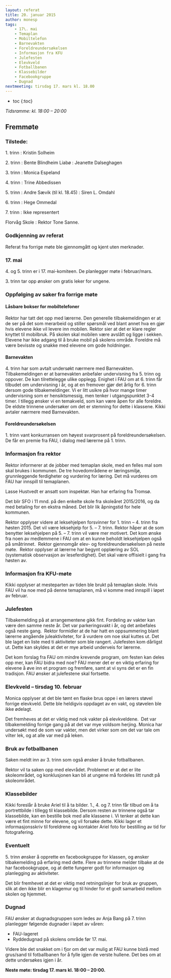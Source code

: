 ```yaml
---
layout: referat
title: 20. januar 2015
author: monesp
tags:
    - 17\. mai
    - Temaplan
    - Mobiltelefon
    - Barnevakten
    - Foreldreundersøkelsen
    - Informasjon fra KFU
    - Julefesten
    - Elevkveld
    - Fotballbanen
    - Klassebilder
    - Facebookgruppe
    - Dugnad
nextmeeting: tirsdag 17. mars kl. 18.00
---
```


* toc
{:toc}

*Tidsramme: kl. 18:00 – 20:00*


Fremmøte
--------

### Tilstede:

1\. trinn
: Kristin Solheim

2\. trinn
: Bente Blindheim Liabø
: Jeanette Dalseghagen

3\. trinn
: Monica Espeland

4\. trinn
: Trine Abbedissen

5\. trinn
: Andre Sævik (til kl. 18.45)
: Siren L. Omdahl

6\. trinn
: Hege Ommedal

7\. trinn
: Ikke representert

Florvåg Skole
: Rektor Tone Sanne.



### Godkjenning av referat

Referat fra forrige møte ble gjennomgått og kjent uten merknader.



### 17. mai

4\. og 5. trinn er i 17. mai-komiteen. De planlegger møte i februar/mars.

3\. trinn tar opp ønsker om gratis leker for ungene.



### Oppfølging av saker fra forrige møte

#### Låsbare bokser for mobiltelefoner 

Rektor har tatt det opp med lærerne. Den generelle tilbakemeldingen er at de ser på det som merarbeid og stiller spørsmål ved blant annet hva en gjør hvis elevene ikke vil levere inn mobilen. Rektor sier at det er klare regler knyttet til mobilbruk. På skolen skal mobilen være avslått og ligge i sekken. Elevene har ikke adgang til å bruke mobil på skolens område. Foreldre må være bevisste og snakke med elevene om gode holdninger.


#### Barnevakten

4\. trinn har som avtalt undersøkt nærmere med Barnevakten. Tilbakemeldingen er at barnevakten anbefaler undervisning fra 5. trinn og oppover. De kan tilrettelegge ulike opplegg. Enighet i FAU om at 6. trinn får tilbudet om undervisning i år, og at en fremover gjør det årlig for 6. trinn dersom gode tilbakemeldinger. Vi er litt usikre på hvor mange timer undervisning som er hensiktsmessig, men tenker i utgangspunktet 3-4 timer. I tillegg ønsker vi en temakveld, som kan være åpen for alle foreldre. De eldste trinnene undersøker om det er stemning for dette i klassene. Kikki avtaler nærmere med Barnevakten.


#### Foreldreundersøkelsen 

1\. trinn vant konkurransen om høyest svarprosent på foreldreundersøkelsen. De får en premie fra FAU, i dialog med lærerne på 1. trinn.



### Informasjon fra rektor

Rektor informerer at de jobber med temaplan skole, med en felles mal  som skal brukes i kommunen. De tre hovedområdene er læringsmiljø, grunnleggende ferdigheter og vurdering for læring. Det må vurderes om FAU har innspill til temaplanen.

Lasse Hustvedt er ansatt som inspektør. Han har erfaring fra Tromsø.

Det blir SFO i 11 mnd. på den enkelte skole fra skoleåret 2015/2016, og da med betaling for en ekstra måned. Det blir lik åpningstid for hele kommunen.

Rektor opplyser videre at leksehjelpen forsvinner for 1. trinn – 4. trinn fra høsten 2015. Det vil være leksehjelp for 5. – 7. trinn. Rektor håper at de som benytter leksehjelpen på 5. – 7. trinn vil være mer motivert. Det kom ønske fra noen av medlemmene i FAU om at en kunne beholdt leksehjelpen også på småtrinnet. 
Rektor gjennomgår elev- og foreldreundersøkelsen på neste møte. 
Rektor opplyser at  lærerne har begynt opplæring av SOL (systematisk observasjon av leseferdighet). Det skal være offisielt i gang fra høsten av. 



### Informasjon fra KFU-møte

Kikki opplyser at mesteparten av tiden ble brukt på temaplan skole. Hvis FAU vil ha noe med på denne temaplanen, må vi komme med innspill i løpet av februar.



### Julefesten

Tilbakemelding på at arrangementene gikk fint. Fordeling av vakter kan være den samme neste år. Det var parkeringsvakt i år, og det anbefales også neste gang.  Rektor formidler at de har hatt en oppsummering blant lærerne angående juleaktiviteter, for å vurdere om noe skal kuttes ut. Det ble laget en liste med ti aktiviteter som ble rangert. Julefesten kom dårligst ut. Dette kan skyldes at det er mye arbeid underveis for lærerne.

Det kom forslag fra FAU om mindre krevende program, om festen kan deles opp mer, kan FAU bidra med noe? FAU mener det er en viktig erfaring for elevene å øve inn et program og fremføre, samt at vi syns det er en fin tradisjon. FAU ønsker at julefestene skal fortsette.



### Elevkveld – tirsdag 10. februar

Monica opplyser at det ble tømt en flaske brus oppe i en lærers støvel forrige elevkveld. Dette ble heldigvis oppdaget av en vakt, og støvelen ble ikke ødelagt.

Det fremheves at det er viktig med nok vakter på elevkveldene.  Det var tilbakemelding forrige gang på at det var mye voldsom herjing. Monica har undersøkt med de som var vakter, men det virker som om det var tale om vilter lek, og at alle var med på leken. 



### Bruk av fotballbanen

Saken meldt inn av 3. trinn som også ønsker å bruke fotballbanen. 

Rektor vil ta saken opp med elevrådet. Problemet er at det er lite skoleområdet, og konklusjonen kan bli  at ungene må fordeles litt rundt på skoleområdet.



### Klassebilder

Kikki foreslår å bruke Ariel til å ta bilder. 1., 4. og 7. trinn får tilbud om å ta portrettbilde i tillegg til klassebilde. Dersom resten av trinnene også tar klassebilde, kan en bestille bok med alle klassene i.  Vi tenker at dette kan være et fint minne for elevene, og vil forsøke dette. Kikki lager et informasjonsskriv til foreldrene og kontakter Ariel foto for bestilling av tid for fotografering. 



### Eventuelt

5\. trinn ønsker å opprette en facebookgruppe for klassen, og ønsker tilbakemelding på erfaring med dette. Flere av trinnene melder tilbake at de har facebookgruppe, og at dette fungerer godt for informasjon og planlegging av aktiviteter.

Det blir fremhevet at det er viktig med retningslinjer for bruk av gruppen, slik at den ikke blir en klagemur og til hinder for et godt samarbeid mellom skolen og hjemmet.



### Dugnad 

FAU ønsker at dugnadsgruppen som ledes av Anja Bang på 7. trinn planlegger følgende dugnader i løpet av våren:

- FAU-lageret
- Ryddedugnad på skolens område før 17. mai.

Videre ble det snakket om i fjor om det var mulig at FAU kunne bistå med grus/sand til fotballbanen for å fylle igjen de verste hullene. Det bes om at dette undersøkes igjen i år.

**Neste møte: tirsdag 17. mars kl. 18:00 – 20:00.**
